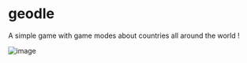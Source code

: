 # geodle
A simple game with game modes about countries all around the world !

![image](https://github.com/0adri3n/geodle/assets/62818208/64efe626-5728-4771-820d-4a04da0ccf26)
